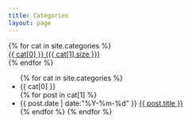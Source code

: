 ```yaml
---
title: Categories
layout: page
---
```


<div id='tag_cloud'>
{% for cat in site.categories %}
<div class="tag_item">
    <a href="#{{ cat[0] }}" title="{{ cat[0] }}" rel="{{ cat[1].size }}">{{ cat[0] }} ({{ cat[1].size }})</a>
</div>
{% endfor %}
</div>

<ul class="listing">
{% for cat in site.categories %}
  <li class="listing-seperator" id="{{ cat[0] }}">{{ cat[0] }}</li>
{% for post in cat[1] %}
  <li class="listing-item">
  <time datetime="{{ post.date | date:"%Y-%m-%d" }}">{{ post.date | date:"%Y-%m-%d" }}</time>
  <a href="{{ site.url }}{{ post.url }}" title="{{ post.title }}">{{ post.title }}</a>
  </li>
{% endfor %}
{% endfor %}
</ul>
